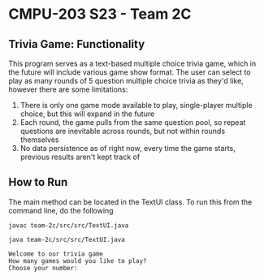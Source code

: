 # CMPU-203 S23 - Team 2C



## Trivia Game: Functionality

This program serves as a text-based multiple choice trivia game, which in the future will
include various game show format. The user can select to play as many rounds of
5 question multiple choice trivia as they'd like, however there are some limitations:
1. There is only one game mode available to play, single-player multiple choice, but this will
expand in the future
2. Each round, the game pulls from the same question pool, so repeat questions are inevitable across
rounds, but not within rounds themselves
3. No data persistence as of right now, every time the game starts, previous results aren't kept track of



## How to Run
The main method can be located in the TextUI class. To run this from the command line,
do the following
```
javac team-2c/src/src/TextUI.java

java team-2c/src/src/TextUI.java

Welcome to our trivia game
How many games would you like to play?
Choose your number:  
```